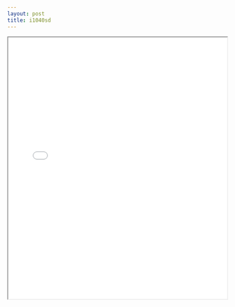 ```yaml
---
layout: post
title: i1040sd
---
```


<div class="pdf-container">
<iframe src="/ea/assets/pdfs/i1040sd.pdf" height="600" width="100%" allowFullScreen="true"></iframe>
</div>

